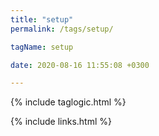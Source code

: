 ```yaml
---
title: "setup"
permalink: /tags/setup/

tagName: setup

date: 2020-08-16 11:55:08 +0300

---
```


{% include taglogic.html %}

{% include links.html %}
